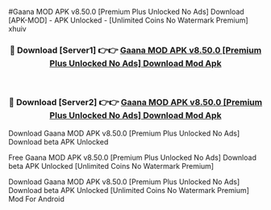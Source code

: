 #Gaana MOD APK v8.50.0 [Premium Plus Unlocked No Ads] Download [APK-MOD] - APK Unlocked - [Unlimited Coins No Watermark Premium] xhuiv



<div align="center">

<h3>🔴 Download [Server1] 👉👉 <a href="https://momento.my/?title=Gaana_MOD_APK_v8.50.0_[Premium_Plus_Unlocked_No_Ads]_Download">Gaana MOD APK v8.50.0 [Premium Plus Unlocked No Ads] Download Mod Apk</a></h3><br>

<h3>🔴 Download [Server2] 👉👉 <a href="https://momento.my/?title=Gaana_MOD_APK_v8.50.0_[Premium_Plus_Unlocked_No_Ads]_Download">Gaana MOD APK v8.50.0 [Premium Plus Unlocked No Ads] Download Mod Apk</a></h3>
</div>



Download Gaana MOD APK v8.50.0 [Premium Plus Unlocked No Ads] Download beta APK Unlocked

Free Gaana MOD APK v8.50.0 [Premium Plus Unlocked No Ads] Download beta APK Unlocked [Unlimited Coins No Watermark Premium]

Download Gaana MOD APK v8.50.0 [Premium Plus Unlocked No Ads] Download beta APK Unlocked [Unlimited Coins No Watermark Premium] Mod For Android
